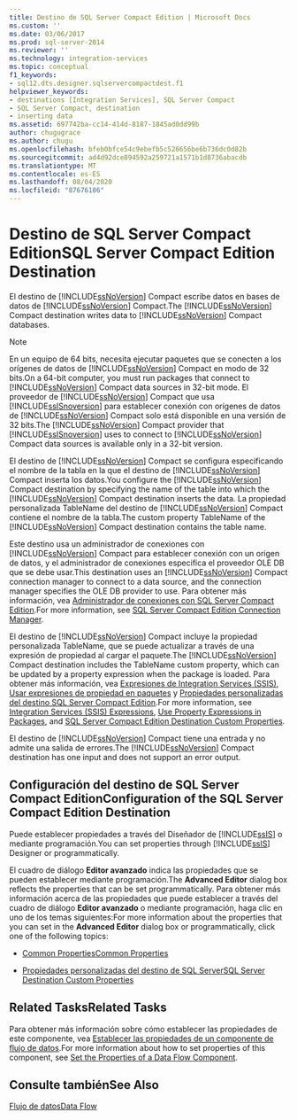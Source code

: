 ```yaml
---
title: Destino de SQL Server Compact Edition | Microsoft Docs
ms.custom: ''
ms.date: 03/06/2017
ms.prod: sql-server-2014
ms.reviewer: ''
ms.technology: integration-services
ms.topic: conceptual
f1_keywords:
- sql12.dts.designer.sqlservercompactdest.f1
helpviewer_keywords:
- destinations [Integration Services], SQL Server Compact
- SQL Server Compact, destination
- inserting data
ms.assetid: 697742ba-cc14-414d-8187-1845ad0dd99b
author: chugugrace
ms.author: chugu
ms.openlocfilehash: bfeb0bfce54c9ebefb5c526656be6b736dc0d82b
ms.sourcegitcommit: ad4d92dce894592a259721a1571b1d8736abacdb
ms.translationtype: MT
ms.contentlocale: es-ES
ms.lasthandoff: 08/04/2020
ms.locfileid: "87676106"
---
```

# <a name="sql-server-compact-edition-destination"></a><span data-ttu-id="3f4ac-102">Destino de SQL Server Compact Edition</span><span class="sxs-lookup"><span data-stu-id="3f4ac-102">SQL Server Compact Edition Destination</span></span>
  <span data-ttu-id="3f4ac-103">El destino de [!INCLUDE[ssNoVersion](../../includes/ssnoversion-md.md)] Compact escribe datos en bases de datos de [!INCLUDE[ssNoVersion](../../includes/ssnoversion-md.md)] Compact.</span><span class="sxs-lookup"><span data-stu-id="3f4ac-103">The [!INCLUDE[ssNoVersion](../../includes/ssnoversion-md.md)] Compact destination writes data to [!INCLUDE[ssNoVersion](../../includes/ssnoversion-md.md)] Compact databases.</span></span>  
  
> [!NOTE]  
>  <span data-ttu-id="3f4ac-104">En un equipo de 64 bits, necesita ejecutar paquetes que se conecten a los orígenes de datos de [!INCLUDE[ssNoVersion](../../includes/ssnoversion-md.md)] Compact en modo de 32 bits.</span><span class="sxs-lookup"><span data-stu-id="3f4ac-104">On a 64-bit computer, you must run packages that connect to [!INCLUDE[ssNoVersion](../../includes/ssnoversion-md.md)] Compact data sources in 32-bit mode.</span></span> <span data-ttu-id="3f4ac-105">El proveedor de [!INCLUDE[ssNoVersion](../../includes/ssnoversion-md.md)] Compact que usa [!INCLUDE[ssISnoversion](../../includes/ssisnoversion-md.md)] para establecer conexión con orígenes de datos de [!INCLUDE[ssNoVersion](../../includes/ssnoversion-md.md)] Compact solo está disponible en una versión de 32 bits.</span><span class="sxs-lookup"><span data-stu-id="3f4ac-105">The [!INCLUDE[ssNoVersion](../../includes/ssnoversion-md.md)] Compact provider that [!INCLUDE[ssISnoversion](../../includes/ssisnoversion-md.md)] uses to connect to [!INCLUDE[ssNoVersion](../../includes/ssnoversion-md.md)] Compact data sources is available only in a 32-bit version.</span></span>  
  
 <span data-ttu-id="3f4ac-106">El destino de [!INCLUDE[ssNoVersion](../../includes/ssnoversion-md.md)] Compact se configura especificando el nombre de la tabla en la que el destino de [!INCLUDE[ssNoVersion](../../includes/ssnoversion-md.md)] Compact inserta los datos.</span><span class="sxs-lookup"><span data-stu-id="3f4ac-106">You configure the [!INCLUDE[ssNoVersion](../../includes/ssnoversion-md.md)] Compact destination by specifying the name of the table into which the [!INCLUDE[ssNoVersion](../../includes/ssnoversion-md.md)] Compact destination inserts the data.</span></span> <span data-ttu-id="3f4ac-107">La propiedad personalizada TableName del destino de [!INCLUDE[ssNoVersion](../../includes/ssnoversion-md.md)] Compact contiene el nombre de la tabla.</span><span class="sxs-lookup"><span data-stu-id="3f4ac-107">The custom property TableName of the [!INCLUDE[ssNoVersion](../../includes/ssnoversion-md.md)] Compact destination contains the table name.</span></span>  
  
 <span data-ttu-id="3f4ac-108">Este destino usa un administrador de conexiones con [!INCLUDE[ssNoVersion](../../includes/ssnoversion-md.md)] Compact para establecer conexión con un origen de datos, y el administrador de conexiones especifica el proveedor OLE DB que se debe usar.</span><span class="sxs-lookup"><span data-stu-id="3f4ac-108">This destination uses an [!INCLUDE[ssNoVersion](../../includes/ssnoversion-md.md)] Compact connection manager to connect to a data source, and the connection manager specifies the OLE DB provider to use.</span></span> <span data-ttu-id="3f4ac-109">Para obtener más información, vea [Administrador de conexiones con SQL Server Compact Edition](../connection-manager/sql-server-compact-edition-connection-manager.md).</span><span class="sxs-lookup"><span data-stu-id="3f4ac-109">For more information, see [SQL Server Compact Edition Connection Manager](../connection-manager/sql-server-compact-edition-connection-manager.md).</span></span>  
  
 <span data-ttu-id="3f4ac-110">El destino de [!INCLUDE[ssNoVersion](../../includes/ssnoversion-md.md)] Compact incluye la propiedad personalizada TableName, que se puede actualizar a través de una expresión de propiedad al cargar el paquete.</span><span class="sxs-lookup"><span data-stu-id="3f4ac-110">The [!INCLUDE[ssNoVersion](../../includes/ssnoversion-md.md)] Compact destination includes the TableName custom property, which can be updated by a property expression when the package is loaded.</span></span> <span data-ttu-id="3f4ac-111">Para obtener más información, vea [Expresiones de Integration Services &#40;SSIS&#41;](../expressions/integration-services-ssis-expressions.md), [Usar expresiones de propiedad en paquetes](../expressions/use-property-expressions-in-packages.md) y [Propiedades personalizadas del destino SQL Server Compact Edition](sql-server-compact-edition-destination-custom-properties.md).</span><span class="sxs-lookup"><span data-stu-id="3f4ac-111">For more information, see [Integration Services &#40;SSIS&#41; Expressions](../expressions/integration-services-ssis-expressions.md), [Use Property Expressions in Packages](../expressions/use-property-expressions-in-packages.md), and [SQL Server Compact Edition Destination Custom Properties](sql-server-compact-edition-destination-custom-properties.md).</span></span>  
  
 <span data-ttu-id="3f4ac-112">El destino de [!INCLUDE[ssNoVersion](../../includes/ssnoversion-md.md)] Compact tiene una entrada y no admite una salida de errores.</span><span class="sxs-lookup"><span data-stu-id="3f4ac-112">The [!INCLUDE[ssNoVersion](../../includes/ssnoversion-md.md)] Compact destination has one input and does not support an error output.</span></span>  
  
## <a name="configuration-of-the-sql-server-compact-edition-destination"></a><span data-ttu-id="3f4ac-113">Configuración del destino de SQL Server Compact Edition</span><span class="sxs-lookup"><span data-stu-id="3f4ac-113">Configuration of the SQL Server Compact Edition Destination</span></span>  
 <span data-ttu-id="3f4ac-114">Puede establecer propiedades a través del Diseñador de [!INCLUDE[ssIS](../../includes/ssis-md.md)] o mediante programación.</span><span class="sxs-lookup"><span data-stu-id="3f4ac-114">You can set properties through [!INCLUDE[ssIS](../../includes/ssis-md.md)] Designer or programmatically.</span></span>  
  
 <span data-ttu-id="3f4ac-115">El cuadro de diálogo **Editor avanzado** indica las propiedades que se pueden establecer mediante programación.</span><span class="sxs-lookup"><span data-stu-id="3f4ac-115">The **Advanced Editor** dialog box reflects the properties that can be set programmatically.</span></span> <span data-ttu-id="3f4ac-116">Para obtener más información acerca de las propiedades que puede establecer a través del cuadro de diálogo **Editor avanzado** o mediante programación, haga clic en uno de los temas siguientes:</span><span class="sxs-lookup"><span data-stu-id="3f4ac-116">For more information about the properties that you can set in the **Advanced Editor** dialog box or programmatically, click one of the following topics:</span></span>  
  
-   [<span data-ttu-id="3f4ac-117">Common Properties</span><span class="sxs-lookup"><span data-stu-id="3f4ac-117">Common Properties</span></span>](../common-properties.md)  
  
-   [<span data-ttu-id="3f4ac-118">Propiedades personalizadas del destino de SQL Server</span><span class="sxs-lookup"><span data-stu-id="3f4ac-118">SQL Server Destination Custom Properties</span></span>](sql-server-destination-custom-properties.md)  
  
## <a name="related-tasks"></a><span data-ttu-id="3f4ac-119">Related Tasks</span><span class="sxs-lookup"><span data-stu-id="3f4ac-119">Related Tasks</span></span>  
 <span data-ttu-id="3f4ac-120">Para obtener más información sobre cómo establecer las propiedades de este componente, vea [Establecer las propiedades de un componente de flujo de datos](set-the-properties-of-a-data-flow-component.md).</span><span class="sxs-lookup"><span data-stu-id="3f4ac-120">For more information about how to set properties of this component, see [Set the Properties of a Data Flow Component](set-the-properties-of-a-data-flow-component.md).</span></span>  
  
## <a name="see-also"></a><span data-ttu-id="3f4ac-121">Consulte también</span><span class="sxs-lookup"><span data-stu-id="3f4ac-121">See Also</span></span>  
 [<span data-ttu-id="3f4ac-122">Flujo de datos</span><span class="sxs-lookup"><span data-stu-id="3f4ac-122">Data Flow</span></span>](data-flow.md)  
  
  
